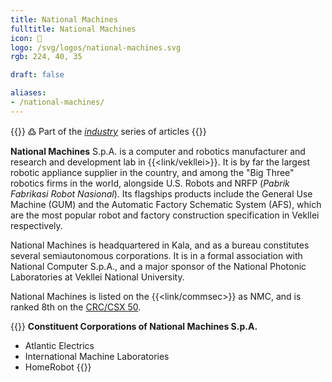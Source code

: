```yaml
---
title: National Machines
fulltitle: National Machines
icon: 🤖
logo: /svg/logos/national-machines.svg
rgb: 224, 40, 35

draft: false

aliases:
- /national-machines/
---
```

{{<note>}}
߷ Part of the *[industry](/industry/)* series of articles
{{</note>}}

<span class="fi fi-min-national-machines fis"></span> **National Machines** S.p.A. is a computer and robotics manufacturer and research and development lab in {{<link/vekllei>}}. It is by far the largest robotic appliance supplier in the country, and among the "Big Three" robotics firms in the world, alongside U.S. Robots and NRFP (*Pabrik Fabrikasi Robot Nasional*). Its flagships products include the General Use Machine (GUM) and the Automatic Factory Schematic System (AFS), which are the most popular robot and factory construction specification in Vekllei respectively.

National Machines is headquartered in Kala, and as a bureau constitutes several semiautonomous corporations. It is in a formal association with National Computer S.p.A., and a major sponsor of the National Photonic Laboratories at Vekllei National University.

National Machines is listed on the {{<link/commsec>}} as NMC, and is ranked 8th on the [CRC/CSX 50](/ratings/).

{{<note panel>}}
**Constituent Corporations of National Machines S.p.A.**
* Atlantic Electrics
* International Machine Laboratories
* HomeRobot
{{</note>}}

